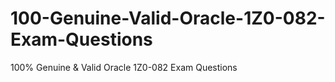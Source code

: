 # 100-Genuine-Valid-Oracle-1Z0-082-Exam-Questions
100% Genuine &amp; Valid Oracle 1Z0-082 Exam Questions

